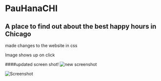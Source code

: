 # PauHanaCHI
## A place to find out about the best happy hours in Chicago
 made changes to the website in css
 
 Image shows up on click
 
 
####updated screen shot!
![new screenshot](http://i.imgur.com/XDGLmjY.png)









![Screenshot](http://i.imgur.com/LTvDbVT.png)
